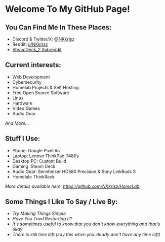 # Welcome To My GitHub Page!

## You Can Find Me In These Places:
- Discord & Twitter/X: [@NKkrisz](https://twitter.com/nkkrisz)
- Reddit: [u/NKkrisz](https://www.reddit.com/user/NKkrisz/)
- [SteamDeck_2 Subreddit](https://www.reddit.com/r/SteamDeck_2/)

## Current interests:
- Web Development
- Cybersecurity
- Homelab Projects & Self Hosting
- Free Open Source Software
- Linux
- Hardware
- Video Games
- Audio Gear

*And More...*

## Stuff I Use:
- Phone: Google Pixel 6a
- Laptop: Lenovo ThinkPad T480s
- Desktop PC: Custom Build
- Gaming: Steam Deck
- Audio Gear: Sennheiser HD580 Precision & Sony LinkBuds S
- Homelab: ThinkRack

*More details available here: https://github.com/NKkrisz/HomeLab*

## Some Things I Like To Say / Live By:
- *Try Making Things Simple*
- *Have You Tried Restarting It?*
- *It's sometimes useful to know that you don't know everything and that's okay*
- *There is still time left (say this when you clearly don't have any time left)*
